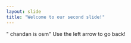 ```yaml
---
layout: slide
title: "Welcome to our second slide!"
---
```

" chandan is osm"
Use the left arrow to go back!

